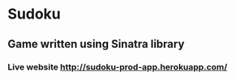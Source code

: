 # Sudoku 
## Game written using Sinatra library
### Live website http://sudoku-prod-app.herokuapp.com/
